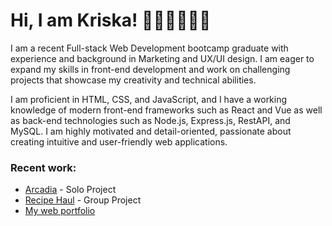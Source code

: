# Hi, I am Kriska! 👧🏻🇵🇭👋🏼    

I am a recent Full-stack Web Development bootcamp graduate with experience and background in Marketing and UX/UI design. I am eager to expand my skills in front-end development and work on challenging projects that showcase my creativity and technical abilities. 

I am proficient in HTML, CSS, and JavaScript, and I have a working knowledge of modern front-end frameworks such as React and Vue as well as back-end technologies such as Node.js, Express.js, RestAPI, and MySQL. I am highly motivated and detail-oriented, passionate about creating intuitive and user-friendly web applications.
    
### Recent work:   
* [Arcadia](https://github.com/krdlange/arcadia) - Solo Project  
* [Recipe Haul](https://github.com/CodeOp-tech/FSPT12-final-project) - Group Project  
* [My web portfolio](https://kdl-portfolio.vercel.app/) 


<!---
krdlange/krdlange is a ✨ special ✨ repository because its `README.md` (this file) appears on your GitHub profile.
You can click the Preview link to take a look at your changes.
--->
